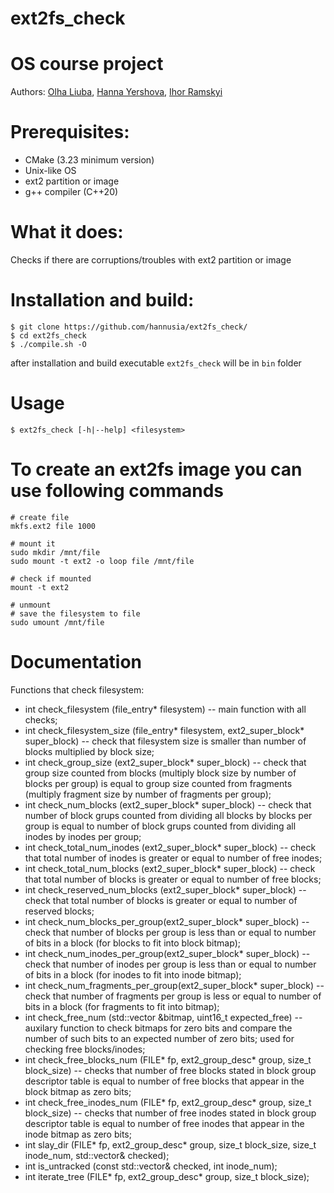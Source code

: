 # ext2fs_check

# OS course project
Authors: [Olha Liuba](https://github.com/oliuba), [Hanna Yershova](https://github.com/hannusia), [Ihor Ramskyi](https://github.com/botanich)

# Prerequisites:
- CMake (3.23 minimum version)
- Unix-like OS
- ext2 partition or image
- g++ compiler (C++20)

# What it does:
Checks if there are corruptions/troubles with ext2 partition or image

# Installation and build:
```
$ git clone https://github.com/hannusia/ext2fs_check/
$ cd ext2fs_check
$ ./compile.sh -O
```

after installation and build executable `ext2fs_check` will be in `bin` folder

# Usage
```
$ ext2fs_check [-h|--help] <filesystem>
```

# To create an ext2fs image you can use following commands
```
# create file
mkfs.ext2 file 1000

# mount it
sudo mkdir /mnt/file
sudo mount -t ext2 -o loop file /mnt/file

# check if mounted
mount -t ext2

# unmount
# save the filesystem to file
sudo umount /mnt/file
```

# Documentation

Functions that check filesystem:

- int check_filesystem (file_entry* filesystem) -- main function with all checks;
- int check_filesystem_size (file_entry* filesystem, ext2_super_block* super_block) -- check that filesystem size is smaller than number of blocks multiplied by block size;
- int check_group_size (ext2_super_block* super_block) -- check that group size counted from blocks (multiply block size by number of blocks per group) is equal to group size counted from fragments (multiply fragment size by number of fragments per group);
- int check_num_blocks (ext2_super_block* super_block) -- check that number of block grups counted from dividing all blocks by blocks per group is equal to number of block grups counted from dividing all inodes by inodes per group;
- int check_total_num_inodes (ext2_super_block* super_block) -- check that total number of inodes is greater or equal to number of free inodes;
- int check_total_num_blocks (ext2_super_block* super_block) -- check that total number of blocks is greater or equal to number of free blocks;
- int check_reserved_num_blocks (ext2_super_block* super_block) -- check that total number of blocks is greater or equal to number of reserved blocks;
- int check_num_blocks_per_group(ext2_super_block* super_block) -- check that number of blocks per group is less than or equal to number of bits in a block (for blocks to fit into block bitmap);
- int check_num_inodes_per_group(ext2_super_block* super_block) -- check that number of inodes per group is less than or equal to number of bits in a block (for inodes to fit into inode bitmap);
- int check_num_fragments_per_group(ext2_super_block* super_block) -- check that number of fragments per group is less or equal to number of bits in a block (for fragments to fit into bitmap);
- int check_free_num (std::vector<char> &bitmap, uint16_t expected_free) -- auxilary function to check bitmaps for zero bits and compare the number of such bits to an expected number of zero bits; used for checking free blocks/inodes;
- int check_free_blocks_num (FILE* fp, ext2_group_desc* group, size_t block_size) -- checks that number of free blocks stated in block group descriptor table is equal to number of free blocks that appear in the block bitmap as zero bits;
- int check_free_inodes_num (FILE* fp, ext2_group_desc* group, size_t block_size) -- checks that number of free inodes stated in block group descriptor table is equal to number of free inodes that appear in the inode bitmap as zero bits;
- int slay_dir (FILE* fp, ext2_group_desc* group, size_t block_size, size_t inode_num, std::vector<int>& checked);
- int is_untracked (const std::vector<int>& checked, int inode_num);
- int iterate_tree (FILE* fp, ext2_group_desc* group, size_t block_size);
